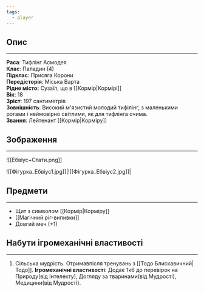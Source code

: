 ```yaml
---
tags:
  - player
---
```

## Опис
---
**Раса**: Тифлінг Асмодея  
**Клас**: Паладин (4)  
**Підклас**: Присяга Корони  
**Передісторія**: Міська Варта  
**Рідне місто:** Сузаїл, що в [[Кормір|Кормірі]]  
**Вік**: 18  
**Зріст**: 197 сантиметрів  
**Зовнішність**: Високий м'язистий молодий тифілінг, з маленькими рогами і неймовірно світлими, як для тифлінга очима.  
**Звання**: Лейтенант [[Кормір|Корміру]]  

## Зображення
---
![[Ебвіус+Стати.png]]

![[Фігурка_Ебвіус1.jpg]]|![[Фігурка_Ебвіус2.jpg]]|

## Предмети
---
- Щит з символом [[Кормір|Корміру]]  
- [[Магічний ріг-випивки]]  
- Довгий меч (+1)  

## Набути ігромеханічні властивості
---
1. Сільська мудрість. Отримавпісля тренувань з [[Тодо Блискавичний|Тодо]].
   **Ігромеханічні властивості**: Додає 1к6 до перевірок на Природу(від Інтелекту), Догляду за тваринами(від Мудрості), Медицини(від Мудрості).